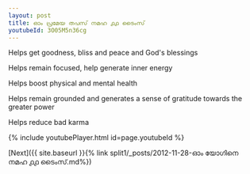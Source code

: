 ```yaml
---
layout: post
title: ഓം പ്രമേയ തപസ് നമഹ ൧൧ ടൈംസ്
youtubeId: 3O05M5n36cg
---
```

 
 
Helps get goodness, bliss and peace and God's blessings
 
Helps remain focused, help generate inner energy 
 
Helps boost physical and mental health 
 
Helps remain grounded and generates a sense of gratitude towards the greater power 
 
Helps reduce bad karma
 
 
 
 


{% include youtubePlayer.html id=page.youtubeId %}
 
[Next]({{ site.baseurl }}{% link  split1/_posts/2012-11-28-ഓം യോഗിനെ നമഹ ൧൧ ടൈംസ്.md%})
 
